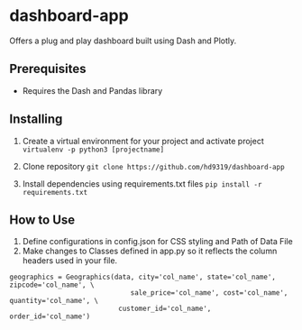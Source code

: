 # dashboard-app
Offers a plug and play dashboard built using Dash and Plotly.

## Prerequisites
* Requires the Dash and Pandas library

## Installing
1. Create a virtual environment for your project and activate project
`virtualenv -p python3 [projectname]`

2. Clone repository
`git clone https://github.com/hd9319/dashboard-app`

3. Install dependencies using requirements.txt files
`pip install -r requirements.txt`

## How to Use
1. Define configurations in config.json for CSS styling and Path of Data File
2. Make changes to Classes defined in app.py so it reflects the column headers used in your file.
```
geographics = Geographics(data, city='col_name', state='col_name', zipcode='col_name', \
                              sale_price='col_name', cost='col_name', quantity='col_name', \
                           customer_id='col_name', order_id='col_name')
```
